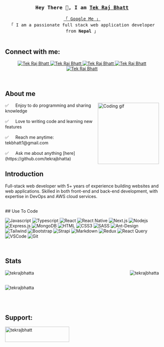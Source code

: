 <!-- Intro  -->
### <div align="center"><samp>Hey There 👋, I am <b><a target="_blank" href="#">Tek Raj Bhatt</a></b></samp></div>

<p align="center">
<samp>
<a href="https://www.google.com/search?q=Tek+Raj+Bhatt">「 Google Me 」</a>
<br>
「 I am a passionate full stack web application developer from <b>Nepal</b> 」
<br><br>
</samp>
</p>

## Connect with me:
<p align="left"></p>

<!-- Social Links Section -->
<p align="center">
  <a href="#" target="blank">
    <img src="https://img.shields.io/badge/Website-DC143C?style=for-the-badge&logo=medium&logoColor=white" alt="Tek Raj Bhatt" />
  </a>
  <a href="#" target="_blank">
    <img src="https://img.shields.io/badge/LinkedIn-0077B5?style=for-the-badge&logo=linkedin&logoColor=white" alt="Tek Raj Bhatt" />
  </a>
  <a href="#" target="_blank">
    <img src="https://img.shields.io/badge/Twitter-1DA1F2?style=for-the-badge&logo=twitter&logoColor=white" alt="Tek Raj Bhatt" />
  </a>
  <a href="#" target="_blank">
    <img src="https://img.shields.io/badge/Instagram-fe4164?style=for-the-badge&logo=instagram&logoColor=white" alt="Tek Raj Bhatt" />
  </a>
  <a href="#" target="_blank">
    <img src="https://img.shields.io/badge/Facebook-20BEFF?&style=for-the-badge&logo=facebook&logoColor=white" alt="Tek Raj Bhatt" />
  </a>
</p>
<br />

<!-- About Section -->
## About me

<p>
  <img align="right" width="200" src="https://img.freepik.com/free-vector/illustrated-hacker-activity-concept_23-2148534299.jpg" alt="Coding gif" />
  ✅ &emsp; Enjoy to do programming and sharing knowledge <br /><br />
  ✅ &emsp; Love to writing code and learning new features<br /><br />
  ✅ &emsp; Reach me anytime: tekbhatt1@gmail.com<br /><br />
  ✅ &emsp; Ask me about anything [here](https://github.com/tekrajbhatta)
</p>

## Introduction
<p align="left">
  Full-stack web developer with 5+ years of experience building websites and web applications. Skilled in both front-end and back-end development, with expertise in DevOps and AWS cloud services.
</p>

<br />
## Use To Code

![Javascript](https://img.shields.io/badge/Javascript-F0DB4F?style=for-the-badge&labelColor=black&logo=javascript&logoColor=F0DB4F)
![Typescript](https://img.shields.io/badge/Typescript-007acc?style=for-the-badge&labelColor=black&logo=typescript&logoColor=007acc)
![React](https://img.shields.io/badge/-React-61DBFB?style=for-the-badge&labelColor=black&logo=react&logoColor=61DBFB)
![React Native](https://img.shields.io/badge/React_Native-20232A?style=for-the-badge&logo=react&logoColor=61DAFB)
![Next.js](https://img.shields.io/badge/next.js-000000?style=for-the-badge&logo=nextdotjs&logoColor=white)
![Nodejs](https://img.shields.io/badge/Nodejs-3C873A?style=for-the-badge&labelColor=black&logo=node.js&logoColor=3C873A)
![Express.js](https://img.shields.io/badge/Express.js-000000?style=for-the-badge&logo=express&logoColor=white)
![MongoDB](https://img.shields.io/badge/MongoDB-4EA94B?style=for-the-badge&logo=mongodb&logoColor=white)
![HTML](https://img.shields.io/badge/HTML5-E34F26?style=for-the-badge&logo=html5&logoColor=white)
![CSS3](https://img.shields.io/badge/CSS3-1572B6?style=for-the-badge&logo=css3&logoColor=white)
![SASS](https://img.shields.io/badge/Sass-CC6699?style=for-the-badge&logo=sass&logoColor=white)
![Ant-Design](https://img.shields.io/badge/AntDesign-0170FE?style=for-the-badge&logo=antdesign&logoColor=white)
![Tailwind](https://img.shields.io/badge/Tailwind_CSS-092749?style=for-the-badge&logo=tailwindcss&logoColor=06B6D4&labelColor=000000)
![Bootstrap](https://img.shields.io/badge/Bootstrap-563D7C?style=for-the-badge&logo=bootstrap&logoColor=white)
![Strapi](https://img.shields.io/badge/strapi-2E7EEA?style=for-the-badge&logo=strapi&logoColor=white)
![Markdown](https://img.shields.io/badge/Markdown-000000?style=for-the-badge&logo=markdown&logoColor=white)
![Redux](https://img.shields.io/badge/Redux-593D88?style=for-the-badge&logo=redux&logoColor=white)
![React Query](https://img.shields.io/badge/-React_Query-FF4154?style=for-the-badge&logo=react%20query&logoColor=white)
![VSCode](https://img.shields.io/badge/Visual_Studio-0078d7?style=for-the-badge&logo=visual%20studio&logoColor=white)
![Git](https://img.shields.io/badge/Git-F05032?style=for-the-badge&logo=git&logoColor=white)

<br/>

## Stats
<p><img align="left" src="https://github-readme-stats.vercel.app/api/top-langs?username=tekrajbhatta&show_icons=true&locale=en&layout=compact" alt="tekrajbhatta" />

<img align="right" src="https://github-readme-stats.vercel.app/api?username=tekrajbhatta&show_icons=true&locale=en" alt="tekrajbhatta" /></p>
<br /><br />
<p><img align="center" src="https://github-readme-streak-stats.herokuapp.com/?user=tekrajbhatta&" alt="tekrajbhatta" /></p>
<br /><br />

## Support:
<p><a href="https://www.buymeacoffee.com/tekrajbhatt"> <img align="left" src="https://cdn.buymeacoffee.com/buttons/v2/default-yellow.png" height="50" width="210" alt="tekrajbhatt" /></a></p>
